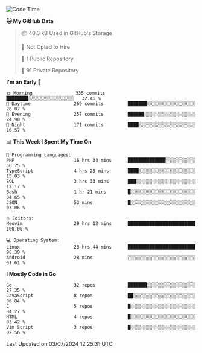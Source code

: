 
<!--START_SECTION:waka-->
![Code Time](http://img.shields.io/badge/Code%20Time-5%2C013%20hrs%2050%20mins-blue)

**🐱 My GitHub Data** 

> 📦 40.3 kB Used in GitHub's Storage 
 > 
> 🚫 Not Opted to Hire
 > 
> 📜 1 Public Repository 
 > 
> 🔑 91 Private Repository 
 > 
**I'm an Early 🐤** 

```text
🌞 Morning                335 commits         ████████░░░░░░░░░░░░░░░░░   32.46 % 
🌆 Daytime                269 commits         ███████░░░░░░░░░░░░░░░░░░   26.07 % 
🌃 Evening                257 commits         ██████░░░░░░░░░░░░░░░░░░░   24.90 % 
🌙 Night                  171 commits         ████░░░░░░░░░░░░░░░░░░░░░   16.57 % 
```


📊 **This Week I Spent My Time On** 

```text
💬 Programming Languages: 
PHP                      16 hrs 34 mins      ██████████████░░░░░░░░░░░   56.75 % 
TypeScript               4 hrs 23 mins       ████░░░░░░░░░░░░░░░░░░░░░   15.03 % 
SQL                      3 hrs 33 mins       ███░░░░░░░░░░░░░░░░░░░░░░   12.17 % 
Bash                     1 hr 21 mins        █░░░░░░░░░░░░░░░░░░░░░░░░   04.65 % 
JSON                     53 mins             █░░░░░░░░░░░░░░░░░░░░░░░░   03.06 % 

🔥 Editors: 
Neovim                   29 hrs 12 mins      █████████████████████████   100.00 % 

💻 Operating System: 
Linux                    28 hrs 44 mins      █████████████████████████   98.39 % 
Android                  28 mins             ░░░░░░░░░░░░░░░░░░░░░░░░░   01.61 % 
```

**I Mostly Code in Go** 

```text
Go                       32 repos            ███████░░░░░░░░░░░░░░░░░░   27.35 % 
JavaScript               8 repos             ██░░░░░░░░░░░░░░░░░░░░░░░   06.84 % 
C                        5 repos             █░░░░░░░░░░░░░░░░░░░░░░░░   04.27 % 
HTML                     4 repos             █░░░░░░░░░░░░░░░░░░░░░░░░   03.42 % 
Vim Script               3 repos             █░░░░░░░░░░░░░░░░░░░░░░░░   02.56 % 
```




 Last Updated on 03/07/2024 12:25:31 UTC
<!--END_SECTION:waka-->
